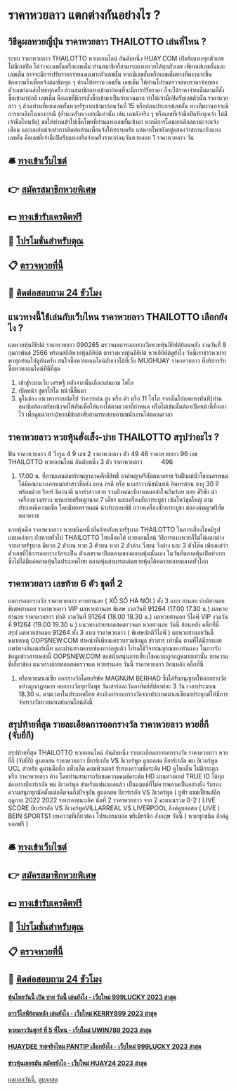# ราคาหวยลาว แตกต่างกันอย่างไร ?
## วิธีดูผลหวยญี่ปุ่น ราคาหวยลาว THAILOTTO เล่นที่ไหน ?
ระบบ ราคาหวยลาว THAILOTTO หวยออนไลน์ อันดับหนึ่ง HUAY.COM เปิดรับแทงทุกตัวเลข ไม่มีเลขปิด ไม่ว่าจะเลขอั้นหรือเลขเต็ม ท่านสมาชิกก็สามารถแทงหวยได้ทุกตัวเลข เพียงแต่เลขอั้นและเลขเต็ม อาจจะมีการปรับราคาจ่ายลงเฉพาะตัวเลขนั้น หากมีเลขอั้นหรือเลขเต็มทางทีมงานจะขึ้นข้อความวิ่งเพื่อแจ้งสมาชิกทุก ๆ ท่านให้ทราบ เลขอั้น เลขเต็ม ให้ท่านโปรดตรวจสอบราคาจ่ายของตัวเลขก่อนส่งโพยทุกครั้ง ส่วนสมาชิกแทงเข้ามาก่อนที่จะมีการปรับราคา ก็จะได้ราคาจ่ายเต็มตามที่สั่งซื้อเข้ามาปกติ
เลขเต็ม คือเลขที่มีการสั่งซื้อเข้ามาเป็นจำนวนมาก ทำให้เจ้ามือปิดรับเลขตัวนั้น ราคาหวยลาว ๆ
ส่วนท่านที่แทงเลขอั้นหวยรัฐบาลเข้ามาก่อนวันที่ 15 หรือก่อนประกาศเลขอั้น ทางทีมงานอจจะมีการยกเลิกในบางกรณี (ย้ำนะครับบางกรณีเท่านั้น เช่น เลขดังจริง ๆ หรือเลขที่เจ้ามือปิดรับทุกเจ้า ไม่มีเจ้ามือไหนรับ) ขอให้ท่านเข้าไปเช็คโพยที่ท่านแทงเลขอั้นเข้ามา หากมีการโดนยกเลิกสถานะจะแจ้งเตือน และเอเย่นต์จะทำการติดต่อท่านเพื่อแจ้งให้ทราบครับ แต่หากโพยยังอยู่แสดงว่าสถานะรับแทง
เลขอั้น คือเลขที่เจ้ามือปิดรับแทงหรือจ่ายครึ่งราคาก่อนวันหวยออก 1 ราคาหวยลาว วัน

## 🛎 [ทางเข้าเว็บไซต์](https://bit.ly/3BG5bNw)
## 👉 [สมัครสมาชิกหวยพิเศษ](https://bit.ly/3BG5bNw)
## 💵 [ทางเข้ารับเครดิตฟรี](https://bit.ly/3C3mvgS)
## 👑 [โปรโมชั่นสำหรับตุณ](https://bit.ly/3C3mvgS)
## 📋 [ตรวจหวยที่นี้](https://bit.ly/3C3mvgS)
## 📱 [ติดต่อสอบถาม 24 ชัวโมง](https://bit.ly/3C3mvgS)

## แนวทางนี้ใช้เล่นกับเว็บไหน ราคาหวยลาว THAILOTTO เลือกยังไง ?
ผลหวยหุ้นอียิปต์ ราคาหวยลาว 090265 ตรวจผลการออกรางวัลหวยหุ้นอียิปต์ย้อนหลัง งวดวันที่ 9 กุมภาพันธ์ 2566 พร้อมสถิติหวยหุ้นอียิปต์ ตารางหวยหุ้นอียิปต์ หวยอียิปต์ดูยังไง วันนี้เราชาวหวยจะพาทุกท่านไปดูกันครับ สนใจซื้อหวยออนไลน์กับเราได้ที่เว็บ MUGHUAY ราคาหวยลาว ที่บริการรับซื้อหวยออนไลน์ที่ดีที่สุด
1. เข้าสู่ระบบเว็บ เศรษฐี หลังจากนั้นเลือกเล่นเกม ไฮโล
2. เปิดหน้า สูตรไฮโล หน้านี้ขึ้นมา
3. ดูในช่อง แนวทางรอบถัดไป ว่าควรเล่น สูง หรือ ต่ำ หรือ 11 ไฮโล จากนั้นไปกดแทงทันที(ท่านสมาชิกต้องสลับหน้าจอให้ทันเพื่อให้แทงได้ตามเวลาที่กำหนด หรือไม่เช่นนั้นต้องเปิดหน้านี้ทิ้งเอาไว้ เพื่อดูแนวทาง)หากมีข้อสงสัยสามารถสอบถามพนักงานได้ตลอดเวลา

## ราคาหวยลาว หวยหุ้นฮั่งเส็ง-บ่าย THAILOTTO สรุปว่าอะไร ?
ฟัน ราคาหวยลาว 4
วิ่งรูด 4 9
เลข 2 ราคาหวยลาว ตัว 49 46 ราคาหวยลาว 96
เลข THAILOTTO หวยออนไลน์ อันดับหนึ่ง 3 ตัว ราคาหวยลาว           496
1. 17.00 น. ที่ลานแลนด์มาร์กพญานาคศักดิ์สิทธิ์ องค์พญาศรีสัตตนาคราช ริมฝั่งแม่น้ำโขงนครพนม ได้มีคณะนางเอกหมอลำสาวชื่อดัง แอน อรดี หรือ นางสาววณิชนันทน์ อินทรสอน อายุ 30 ปี พร้อมด้วย ริตาร์ ธิดานาคี นางรำสาวสวย รวมถึงคณะทีงานหมอลำใจเกินร้อย บอย ศิริชัย นำเครื่องบวงสรวง พานบายศรีพญานาค 7 เศียร และเครื่องสักการะบูชา เซ่นไหว้ชุดใหญ่ ตามประเพณีความเชื่อ โดยมีพ่อพราหมณ์ นำประกอบพิธี ถวายเครื่องสักการะบูชา ต่อองค์พญาศรีสัตตนาคราช

หวยหุ้นคือ ราคาหวยลาว หวยชนิดหนึ่งที่คล้ายกับหวยรัฐบาล THAILOTTO ในการเสี่ยงโชคมีรูปแบบคล้ายๆ กับหวยทั่วไป THAILOTTO ไทยล็อตโต้ หวยออนไลน์ วิธีการแทงหวยก็ไม่ได้แตกต่างจากหวยรัฐบาล มีหวย 2 ตัวบน หวย 3 ตัวบน หวย 2 ตัวล่าง วิ่งบน วิ่งล่าง และ 3 ตัวโต๊ด
เพียงแต่ว่าตัวเลขที่ใช้การออกรางวัลจะเป็น ตัวเลขราคาปิดตลาดของตลาดหุ้นนั้นเอง ในวันที่ตลาดหุ้นเปิดทำการ ซึ่งไม่ได้มีแค่ตลาดหุ้นในประเทศไทย ตลาดหุ้นสามารถเล่นหวยหุ้นได้หลากหลายตลาดทั่วโลก

## ราคาหวยลาว เลขท้าย 6 ตัว ชุดที่ 2
ผลการออกรางวัล ราคาหวยลาว หวยฮานอย ( XỔ SỐ HÀ NỘI ) ทั้ง 3 แบบ ฮานอย ปกติฮานอย พิเศษฮานอย ราคาหวยลาว VIP
ผลหวยฮานอย พิเศษ งวดวันที่ 91264 (17.00 17.30 น.)
ผลหวยฮานอย ราคาหวยลาว ปกติ งวดวันที่ 91264 (18.00 18.30 น.)
ผลหวยฮานอย วีไอพี VIP งวดวันที่ 91264 (19.00 19.30 น.)
 แนวทางถ่ายทอดสดตรวจผล หวยฮานอย วันนี้ ย้อนหลัง คลิ๊กที่นี่ 
สรุป ผลหวยฮานอย 91264 ทั้ง 3 แบบ ราคาหวยลาว ( พิเศษปกติวีไอพี ) ผลหวยฮานอยวันนี้
หมายเหตุ OOPSNEW.COM ทำหน้าที่เพียงแค่รวบรวมข้อมูล ข่าวสาร เท่านั้น ตามที่ได้มีการเผยแพร่ทางอินเตอร์เน็ท และผ่านทางหลายช่องทางอยู่แล้ว โปรดใช้วิจารณญาณของท่านเอง ในการรับข้อมูลข่าวสารเหล่านี้ OOPSNEW.COM ขอสนับสนุนการเสี่ยงโชคแบบถูกกฎหมายเท่านั้น
บทความที่เกี่ยวข้อง
แนวทางถ่ายทอดสดตรวจผล หวยฮานอย วันนี้ ราคาหวยลาว ย้อนหลัง คลิ๊กที่นี่
1. หรือหวยมาเลเซีย ออกรางวัลโดยบริษัท MAGNUM BERHAD ซึ่งได้รับอนุญาตให้ออกรางวัลอย่างถูกกฏหมาย ออกรางวัลทุกวันพุธ วันเสาร์และวันอาทิตย์สัปดาห์ละ 3 วัน เวลาประมาณ 18.30 น. ตามเวลาในประเทศไทย อ้างอิงการออกรางวัลจากประเทศมาเลเซียมาประยุกต์ให้มีการจ่ายรางวัลหวยมาเลย์ออนไลน์ดังนี้

## สรุปท้ายที่สุด รายละเอียดการออกรางวัล ราคาหวยลาว หวยยี่กี (จับยี่กี)
สรุปท้ายที่สุด THAILOTTO หวยออนไลน์ อันดับหนึ่ง รายละเอียดการออกรางวัล ราคาหวยลาว หวยยี่กี (จับยี่กี) ดูบอลสด ราคาหวยลาว บียาร์เรอัล VS ลิเวอร์พูล
ดูบอลสด บียาร์เรอัล พบ ลิเวอร์พูล UCL สำหรับ ดูผ่านมือถือ แท็บเล็ต คอมพิวเตอร์ รับรองความชัดระดับ HD ดูไหลลื่น ไม่มีกระตุก หรือ ราคาหวยลาว ค้าง โดยท่านสามารถรับชมความคมชัดระดับ HD ผ่านทางแอป TRUE ID ได้ทุกช่องทางบียาร์เรอัล พบ ลิเวอร์พูล สำหรับแฟนบอลแล้ว เป็นแมตช์ที่ไม่ควรพลาดเป็นอย่างยิ่ง รับรองความสนุกทุกนัดตั้งแต่อดีตจนถึงปัจจุบัน
ดูบอลสด บียาร์เรอัล VS ลิเวอร์พูล ( ยูฟ่า แชมเปี้ยนส์ลีก ฤดูกาล 2022 2022 รอบรองชนะเลิศ นัดที่ 2 ราคาหวยลาว จาก 2 คะแนนรวม 0-2 )
LIVE SCORE บียาร์เรอัล VS ลิเวอร์พูลVILLARREAL VS LIVERPOOL
ลิงค์ดูบอลสด ( LIVE )
 BEIN SPORTS1 
บทความที่เกี่ยวข้อง
โปรแกรมบอล พรีเมียร์ลีก อังกฤษ วันนี้ ( หวยทุกชนิด ลิงค์ดูบอลฟรี )

## 🛎 [ทางเข้าเว็บไซต์](https://bit.ly/3BG5bNw)
## 👉 [สมัครสมาชิกหวยพิเศษ](https://bit.ly/3BG5bNw)
## 💵 [ทางเข้ารับเครดิตฟรี](https://bit.ly/3C3mvgS)
## 👑 [โปรโมชั่นสำหรับตุณ](https://bit.ly/3C3mvgS)
## 📋 [ตรวจหวยที่นี้](https://bit.ly/3C3mvgS)
## 📱 [ติดต่อสอบถาม 24 ชัวโมง](https://bit.ly/3C3mvgS)

#### [หุ้นไทยวันนี้ เปิด บ่าย วันนี้ เล่นยังไง - เว็บใหม่ 999LUCKY 2023 ล่าสุด](https://atom.io/themes/หุ้นไทยวันนี้%20เปิด%20บ่าย%20วันนี้%20เล่นยังไง%20-%20เว็บใหม่%20999lucky%202023%20ล่าสุด)
#### [ลาววีไอพีย้อนหลัง เล่นยังไง - เว็บใหม่ KERRY899 2023 ล่าสุด](https://atom.io/themes/ลาววีไอพีย้อนหลัง%20เล่นยังไง%20-%20เว็บใหม่%20kerry899%202023%20ล่าสุด)
#### [หวยลาววันศุกร์ ที่ 5 ที่ไหน - เว็บใหม่ UWIN789 2023 ล่าสุด](https://atom.io/themes/หวยลาววันศุกร์%20ที่%205%20ที่ไหน%20-%20เว็บใหม่%20uwin789%202023%20ล่าสุด)
#### [HUAYDEE จ่ายจริงไหม PANTIP เลือกยังไง - เว็บใหม่ 999LUCKY 2023 ล่าสุด](https://atom.io/themes/huaydee%20จ่ายจริงไหม%20pantip%20เลือกยังไง%20-%20เว็บใหม่%20999lucky%202023%20ล่าสุด)
#### [ข่าวหุ้นเยอรมัน สมัครยังไง - เว็บใหม่ HUAY24 2023 ล่าสุด](https://atom.io/themes/ข่าวหุ้นเยอรมัน%20สมัครยังไง%20-%20เว็บใหม่%20huay24%202023%20ล่าสุด)

[ผลบอลวันนี้](https://siamsport.tv "ผลบอลวันนี้"), [ดูบอลสด](https://siamsport.tv/ดูบอลสด "ดูบอลสด")
